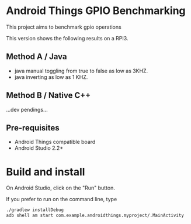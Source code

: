 Android Things GPIO Benchmarking
================================

This project aims to benchmark gpio operations

This version shows the following results on a RPI3.

Method A / Java
---------------
- java manual toggling from true to false as low as 3KHZ.
- java inverting as low as 1 KHZ.

Method B / Native C++
---------------------
...dev pendings...

Pre-requisites
--------------

- Android Things compatible board
- Android Studio 2.2+


Build and install
=================

On Android Studio, click on the "Run" button.

If you prefer to run on the command line, type

```bash
./gradlew installDebug
adb shell am start com.example.androidthings.myproject/.MainActivity
```

